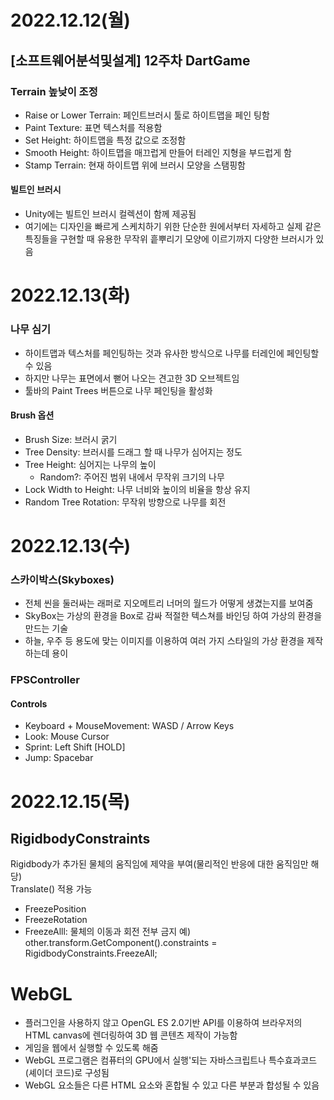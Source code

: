 # 2022.12.12(월)

## [소프트웨어분석및설계] 12주차 DartGame
### Terrain 높낮이 조정
- Raise or Lower Terrain: 페인트브러시 툴로 하이트맵을 페인
팅함
- Paint Texture: 표면 텍스처를 적용함
- Set Height: 하이트맵을 특정 값으로 조정함
- Smooth Height: 하이트맵을 매끄럽게 만들어 터레인 지형을 부드럽게 함
- Stamp Terrain: 현재 하이트맵 위에 브러시 모양을 스탬핑함

#### 빌트인 브러시
- Unity에는 빌트인 브러시 컬렉션이 함께 제공됨
- 여기에는 디자인을 빠르게 스케치하기 위한 단순한 원에서부터 자세하고 실제 같은 특징들을 구현할 때 유용한 무작위 흩뿌리기 모양에 이르기까지 다양한 브러시가 있음

# 2022.12.13(화)

### 나무 심기
- 하이트맵과 텍스처를 페인팅하는 것과 유사한 방식으로 나무를 터레인에 페인팅할 수 있음
- 하지만 나무는 표면에서 뻗어 나오는 견고한 3D 오브젝트임
- 툴바의 Paint Trees 버튼으로 나무 페인팅을 활성화

#### Brush 옵션
- Brush Size: 브러시 굵기
- Tree Density: 브러시를 드래그 할 때 나무가 심어지는 정도
- Tree Height: 심어지는 나무의 높이
    - Random?: 주어진 범위 내에서 무작위 크기의 나무
- Lock Width to Height: 나무 너비와 높이의 비율을 항상 유지
- Random Tree Rotation: 무작위 방향으로 나무를 회전

# 2022.12.13(수)

### 스카이박스(Skyboxes)
- 전체 씬을 둘러싸는 래퍼로 지오메트리 너머의 월드가 어떻게 생겼는지를 보여줌
- SkyBox는 가상의 환경을 Box로 감싸 적절한 텍스쳐를 바인딩 하여 가상의 환경을 만드는 기술
- 하늘, 우주 등 용도에 맞는 이미지를 이용하여 여러 가지 스타일의 가상 환경을 제작하는데 용이

### FPSController
#### Controls
- Keyboard + MouseMovement: WASD / Arrow Keys
- Look: Mouse Cursor
- Sprint: Left Shift [HOLD]
- Jump: Spacebar

# 2022.12.15(목)

## RigidbodyConstraints
Rigidbody가 추가된 물체의 움직임에 제약을 부여(물리적인 반응에 대한 움직임만 해당)  
Translate() 적용 가능  
- FreezePosition
- FreezeRotation
- FreezeAlll: 물체의 이동과 회전 전부 금지
예) other.transform.GetComponent<Rigidbody>().constraints = RigidbodyConstraints.FreezeAll;

# WebGL
- 플러그인을 사용하지 않고 OpenGL ES 2.0기반 API를 이용하여 브라우저의 HTML canvas에 렌더링하여 3D 웹 콘텐츠 제작이 가능함  
- 게임을 웹에서 실행할 수 있도록 해줌  
- WebGL 프로그램은 컴퓨터의 GPU에서 실행'되는 자바스크립트나 특수효과코드(셰이더 코드)로 구성됨  
- WebGL 요소들은 다른 HTML 요소와 혼합될 수 있고 다른 부분과 합성될 수 있음  